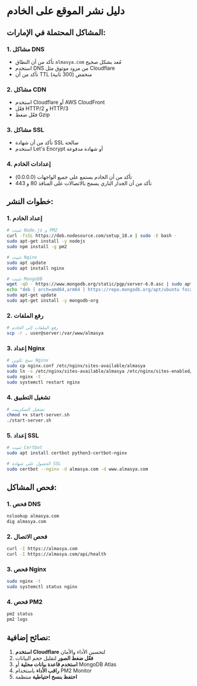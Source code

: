 # دليل نشر الموقع على الخادم

## المشاكل المحتملة في الإمارات:

### 1. مشاكل DNS
- تأكد من أن النطاق `almasya.com` مُعد بشكل صحيح
- استخدم DNS من مزود موثوق مثل Cloudflare
- تأكد من أن TTL منخفض (300 ثانية)

### 2. مشاكل CDN
- استخدم Cloudflare أو AWS CloudFront
- فعّل HTTP/2 و HTTP/3
- فعّل ضغط Gzip

### 3. مشاكل SSL
- تأكد من أن شهادة SSL صالحة
- استخدم Let's Encrypt أو شهادة مدفوعة

### 4. إعدادات الخادم
- تأكد من أن الخادم يستمع على جميع الواجهات (0.0.0.0)
- تأكد من أن الجدار الناري يسمح بالاتصالات على المنافذ 80 و 443

## خطوات النشر:

### 1. إعداد الخادم
```bash
# تثبيت Node.js و PM2
curl -fsSL https://deb.nodesource.com/setup_18.x | sudo -E bash -
sudo apt-get install -y nodejs
sudo npm install -g pm2

# تثبيت Nginx
sudo apt update
sudo apt install nginx

# تثبيت MongoDB
wget -qO - https://www.mongodb.org/static/pgp/server-6.0.asc | sudo apt-key add -
echo "deb [ arch=amd64,arm64 ] https://repo.mongodb.org/apt/ubuntu focal/mongodb-org/6.0 multiverse" | sudo tee /etc/apt/sources.list.d/mongodb-org-6.0.list
sudo apt-get update
sudo apt-get install -y mongodb-org
```

### 2. رفع الملفات
```bash
# رفع الملفات إلى الخادم
scp -r . user@server:/var/www/almasya
```

### 3. إعداد Nginx
```bash
# نسخ تكوين Nginx
sudo cp nginx.conf /etc/nginx/sites-available/almasya
sudo ln -s /etc/nginx/sites-available/almasya /etc/nginx/sites-enabled/
sudo nginx -t
sudo systemctl restart nginx
```

### 4. تشغيل التطبيق
```bash
# تشغيل السكريبت
chmod +x start-server.sh
./start-server.sh
```

### 5. إعداد SSL
```bash
# تثبيت Certbot
sudo apt install certbot python3-certbot-nginx

# الحصول على شهادة SSL
sudo certbot --nginx -d almasya.com -d www.almasya.com
```

## فحص المشاكل:

### 1. فحص DNS
```bash
nslookup almasya.com
dig almasya.com
```

### 2. فحص الاتصال
```bash
curl -I https://almasya.com
curl -I https://almasya.com/api/health
```

### 3. فحص Nginx
```bash
sudo nginx -t
sudo systemctl status nginx
```

### 4. فحص PM2
```bash
pm2 status
pm2 logs
```

## نصائح إضافية:

1. **استخدم Cloudflare** لتحسين الأداء والأمان
2. **فعّل ضغط الصور** لتقليل حجم البيانات
3. **استخدم قاعدة بيانات محلية** أو MongoDB Atlas
4. **راقب الأداء** باستخدام PM2 Monitor
5. **احتفظ بنسخ احتياطية** منتظمة
